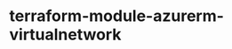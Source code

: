 # terraform-module-azurerm-virtualnetwork

<!-- BEGINNING OF PRE-COMMIT-TERRAFORM DOCS HOOK -->

<!-- END OF PRE-COMMIT-TERRAFORM DOCS HOOK -->
